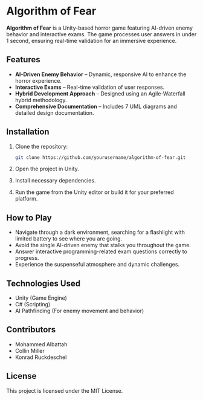 # Algorithm of Fear  

**Algorithm of Fear** is a Unity-based horror game featuring AI-driven enemy behavior and interactive exams. The game processes user answers in under 1 second, ensuring real-time validation for an immersive experience.  

## Features  
- **AI-Driven Enemy Behavior** – Dynamic, responsive AI to enhance the horror experience.  
- **Interactive Exams** – Real-time validation of user responses.  
- **Hybrid Development Approach** – Designed using an Agile-Waterfall hybrid methodology.  
- **Comprehensive Documentation** – Includes 7 UML diagrams and detailed design documentation.  

## Installation  
1. Clone the repository:
   ```bash
   git clone https://github.com/yourusername/algorithm-of-fear.git
   ```
2. Open the project in Unity.

3. Install necessary dependencies.

4. Run the game from the Unity editor or build it for your preferred platform.

## How to Play
- Navigate through a dark environment, searching for a flashlight with limited battery to see where you are going.
- Avoid the single AI-driven enemy that stalks you throughout the game.
- Answer interactive programming-related exam questions correctly to progress.
- Experience the suspenseful atmosphere and dynamic challenges.

## Technologies Used
- Unity (Game Engine)
- C# (Scripting)
- AI Pathfinding (For enemy movement and behavior)

## Contributors
- Mohammed Albattah
- Collin Miller
- Konrad Ruckdeschel

## License
This project is licensed under the MIT License.
